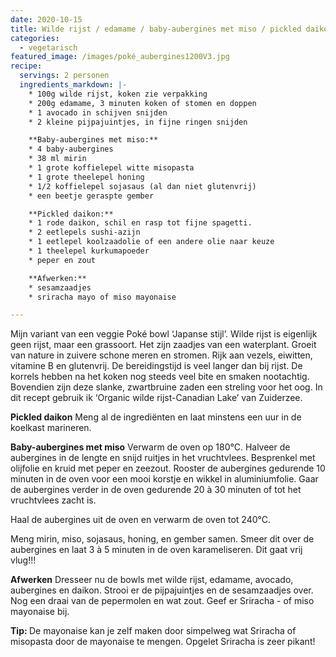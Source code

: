 ```yaml
---
date: 2020-10-15
title: Wilde rijst / edamame / baby-aubergines met miso / pickled daikon
categories:
  - vegetarisch
featured_image: /images/poké_aubergines1200V3.jpg
recipe:
  servings: 2 personen
  ingredients_markdown: |-
    * 100g wilde rijst, koken zie verpakking
    * 200g edamame, 3 minuten koken of stomen en doppen
    * 1 avocado in schijven snijden
    * 2 kleine pijpajuintjes, in fijne ringen snijden

    **Baby-aubergines met miso:**
    * 4 baby-aubergines
    * 38 ml mirin
    * 1 grote koffielepel witte misopasta
    * 1 grote theelepel honing
    * 1/2 koffielepel sojasaus (al dan niet glutenvrij)
    * een beetje geraspte gember

    **Pickled daikon:**
    * 1 rode daikon, schil en rasp tot fijne spagetti. 
    * 2 eetlepels sushi-azijn
    * 1 eetlepel koolzaadolie of een andere olie naar keuze
    * 1 theelepel kurkumapoeder
    * peper en zout

    **Afwerken:**
    * sesamzaadjes
    * sriracha mayo of miso mayonaise

---
```

Mijn variant van een veggie Poké bowl ‘Japanse stijl’.
Wilde rijst is eigenlijk geen rijst, maar een grassoort.
Het zijn zaadjes van een waterplant.
Groeit van nature in zuivere schone meren en stromen.
Rijk aan vezels, eiwitten, vitamine B en glutenvrij.
De bereidingstijd is veel langer dan bij rijst.
De korrels hebben na het koken nog steeds veel bite en smaken nootachtig.
Bovendien zijn deze slanke, zwartbruine zaden een streling voor het oog.
In dit recept gebruik ik ‘Organic wilde rijst-Canadian Lake’ van Zuiderzee. 
<!--more-->

**Pickled daikon**
Meng al de ingrediënten en laat minstens een uur in de koelkast marineren.

**Baby-aubergines met miso**
Verwarm de oven op 180°C.
Halveer de aubergines in de lengte en snijd ruitjes in het vruchtvlees.
Besprenkel met olijfolie en kruid met peper en zeezout.
Rooster de aubergines gedurende 10 minuten in de oven voor een mooi korstje en wikkel in aluminiumfolie.
Gaar de aubergines verder in de oven gedurende 20 à 30 minuten of tot het vruchtvlees zacht is.

Haal de aubergines uit de oven en verwarm de oven tot 240°C.

Meng mirin, miso, sojasaus, honing, en gember samen.
Smeer dit over de aubergines en laat 3 à 5 minuten in de oven karameliseren.
Dit gaat vrij vlug!!!

**Afwerken**
Dresseer nu de bowls met wilde rijst, edamame, avocado, aubergines en daikon.
Strooi er de pijpajuintjes en de sesamzaadjes over.
Nog een draai van de pepermolen en wat zout.
Geef er Sriracha - of miso mayonaise bij.

<b>Tip: </b>
De mayonaise kan je zelf maken door simpelweg wat Sriracha of misopasta door de mayonaise te mengen.
Opgelet Sriracha is zeer pikant! 
